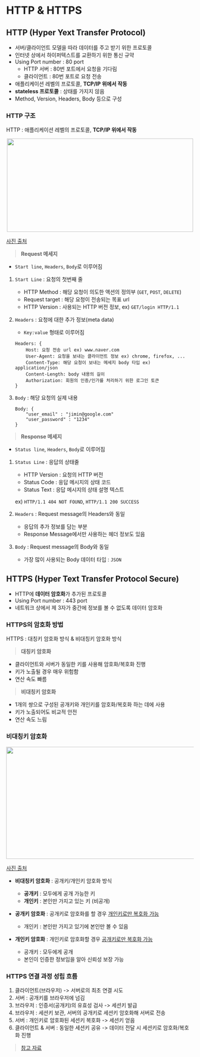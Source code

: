 # HTTP & HTTPS

## HTTP (Hyper Yext Transfer Protocol)
- 서버/클라이언트 모델을 따라 데이터를 주고 받기 위한 프로토콜
- 인터넷 상에서 하이퍼텍스트를 교환하기 위한 통신 규약
- Using Port number : 80 port
    - HTTP 서버 : 80번 포트에서 요청을 기다림
    - 클라이언트 : 80번 포트로 요청 전송
- 애플리케이션 레벨의 프로토콜, **TCP/IP 위에서 작동**
- **stateless 프로토콜** : 상태를 가지지 않음
- Method, Version, Headers, Body 등으로 구성

### HTTP 구조
HTTP : 애플리케이션 레벨의 프로토콜, **TCP/IP 위에서 작동** <br>
<p align="center"><img src="https://user-images.githubusercontent.com/66112716/157612158-89b12420-a939-404f-8aed-992ebf4053f9.png" width="500" height="250"></p>

[사진 출처](https://velog.io/@anhesu11/HTTP-%EA%B8%B0%EB%B3%B8-%EC%9D%B4%EB%A1%A0-%EC%A0%95%EB%A6%AC)

> **Request 메세지**
- `Start line`, `Headers`, `Body`로 이루어짐

1. `Start Line` : 요청의 첫번째 줄
    - HTTP Method : 해당 요청이 의도한 액션의 정의부 (`GET`, `POST`, `DELETE`)
    - Request target : 해당 요청이 전송되는 목표 url
    - HTTP Version : 사용되는 HTTP 버전 정보, ex) `GET/login HTTP/1.1`

2. `Headers` : 요청에 대한 추가 정보(meta data)
    - `Key:value` 형태로 이루어짐
    ```
    Headers: {
        Host: 요청 전송 url ex) www.naver.com
        User-Agent: 요청을 보내는 클라이언트 정보 ex) chrome, firefox, ...
        Content-Type: 해당 요청이 보내는 메세지 body 타입 ex) application/json
        Content-Length: body 내용의 길이
        Authorization: 회원의 인증/인가를 처리하기 위한 로그인 토큰
    }
    ```

3. `Body` : 해당 요청의 실제 내용
    ```
    Body: {
        "user_email" : "jimin@google.com"
        "user_password" : "1234"
    }
    ```

> **Response 메세지**
- `Status line`, `Headers`, `Body`로 이루어짐

1. `Status Line` : 응답의 상태줄
    - HTTP Version : 요청의 HTTP 버전
    - Status Code : 응답 메시지의 상태 코드
    - Status Text : 응답 메시지의 상태 설명 텍스트

    ex) `HTTP/1.1 404 NOT FOUND`, `HTTP/1.1 200 SUCCESS` <br>

2. `Headers` : Request message의 Headers와 동일
    - 응답의 추가 정보를 담는 부분
    - Response Message에서만 사용하는 헤더 정보도 있음

3. `Body` : Request message의 Body와 동일
    - 가장 많이 사용되는 Body 데이터 타입 : `JSON`

## HTTPS (Hyper Text Transfer Protocol Secure)
- HTTP에 **데이터 암호화**가 추가된 프로토콜
- Using Port number : 443 port
- 네트워크 상에서 제 3자가 중간에 정보를 볼 수 없도록 데이터 암호화

### HTTPS의 암호화 방법
HTTPS : 대칭키 암호화 방식 & 비대칭키 암호화 방식

> **대칭키 암호화**
- 클라이언트와 서버가 동일한 키를 사용해 암호화/복호화 진행
- 키가 노출될 경우 매우 위험함
- 연산 속도 빠름

> **비대칭키 암호화**
- 1개의 쌍으로 구성된 공개키와 개인키를 암호화/복호화 하는 데에 사용
- 키가 노출되어도 비교적 안전
- 연산 속도 느림

### 비대칭키 암호화
<p align="center"><img src="https://user-images.githubusercontent.com/66112716/157616290-f90cce9c-db9f-494e-8bd6-caa6f1f0b5de.png" width="800" height="300"></p>

[사진 출처](https://velog.io/@minj9_6/%EB%8C%80%EC%B9%AD%ED%82%A4%EC%99%80-%EB%B9%84%EB%8C%80%EC%B9%AD%ED%82%A4%EB%8A%94-%EB%AC%B4%EC%8A%A8-%EC%B0%A8%EC%9D%B4%EA%B0%80-%EC%9E%88%EC%9D%84%EA%B9%8C)

- **비대칭키 암호화** : 공개키/개인키 암호화 방식
    - **공개키** : 모두에게 공개 가능한 키
    - **개인키** : 본인만 가지고 있는 키 (비공개)

- **공개키 암호화** : 공개키로 암호화를 할 경우 <u>개인키로만 복호화 가능</u>
    - 개인키 : 본인만 가지고 있기에 본인만 볼 수 있음
- **개인키 암호화** : 개인키로 암호화할 경우 <u>공개키로만 복호화 가능</u>
    - 공개키 : 모두에게 공개
    - 본인이 인증한 정보임을 알아 신뢰성 보장 가능

### HTTPS 연결 과정 성립 흐름
1. 클라이언트(브라우저) -> 서버로의 최초 연결 시도
2. 서버 : 공개키를 브라우저에 넘김
3. 브라우저 : 인증서(공개키)의 유효성 검사 -> 세션키 발급
4. 브라우저 : 세션키 보관, 서버의 공개키로 세션키 암호화해 서버로 전송
5. 서버 : 개인키로 암호화된 세션키 복호화 -> 세션키 얻음
6. 클라이언트 & 서버 : 동일한 세션키 공유 -> 데이터 전달 시 세션키로 암호화/복호화 진행

> [참고 자료](https://mangkyu.tistory.com/98)
